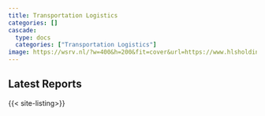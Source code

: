 ```yaml
---
title: Transportation Logistics
categories: []
cascade:
  type: docs
  categories: ["Transportation Logistics"]
image: https://wsrv.nl/?w=400&h=200&fit=cover&url=https://www.hlsholding.com/web/image/5465-c1e949dd/about-us.jpg
---
```


## Latest Reports

{{< site-listing>}}